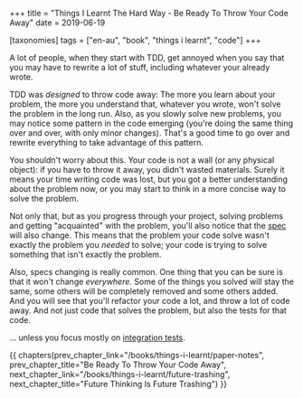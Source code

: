 +++
title = "Things I Learnt The Hard Way - Be Ready To Throw Your Code Away"
date = 2019-06-19

[taxonomies]
tags = ["en-au", "book", "things i learnt", "code"]
+++

A lot of people, when they start with TDD, get annoyed when you say that you
may have to rewrite a lot of stuff, including whatever your already wrote.

<!-- more -->

TDD was _designed_ to throw code away: The more you learn about your problem,
the more you understand that, whatever you wrote, won't solve the problem in
the long run. Also, as you slowly solve new problems, you may notice some
pattern in the code emerging (you're doing the same thing over and over, with
only minor changes). That's a good time to go over and rewrite everything to
take advantage of this pattern.

You shouldn't worry about this. Your code is not a wall (or any physical
object): if you have to throw it away, you didn't wasted materials. Surely it
means your time writing code was lost, but you got a better understanding
about the problem now, or you may start to think in a more concise way to
solve the problem.

Not only that, but as you progress through your project, solving problems and
getting "acquainted" with the problem, you'll also notice that the
[spec](/books/things-i-learnt/spec-first) will also change. This means that
the problem your code solve wasn't exactly the problem you _needed_ to solve;
your code is trying to solve something that isn't exactly the problem.

Also, specs changing is really common.  One thing that you can be sure is that
it won't change _everywhere_.  Some of the things you solved will stay the
same, some others will be completely removed and some others added. And you
will see that you'll refactor your code a lot, and throw a lot of code away.
And not just code that solves the problem, but also the tests for that code.

... unless you focus mostly on [integration
tests](/books/things-i-learnt/integration-tests).

{{ chapters(prev_chapter_link="/books/things-i-learnt/paper-notes", prev_chapter_title="Be Ready To Throw Your Code Away", next_chapter_link="/books/things-i-learnt/future-trashing", next_chapter_title="Future Thinking Is Future Trashing") }}
